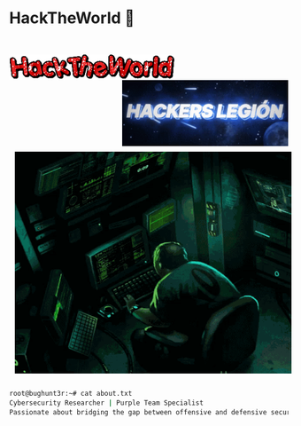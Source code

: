 # HackTheWorld 🚀

<div>
  <img align=left src="https://github.com/NULLxDEF/NULLxDEF/blob/main/icon/hacktheworld.gif" alt="HackTheWorld" width="300" style="margin-top: 30px"/>
  <img align=right src="https://github.com/NULLxDEF/NULLxDEF/blob/main/icon/hackers-legion.gif" alt="Hacker Legion" width="300" />
</div>

<div align="center">
  <img src="https://github.com/NULLxDEF/NULLxDEF/blob/main/icon/hacker-computer.gif" alt="Hacker Computer" width="500" height="400" style="padding: 10px" style="margin-top: 100px"/>
</div>

```bash
root@bughunt3r:~# cat about.txt
Cybersecurity Researcher | Purple Team Specialist
Passionate about bridging the gap between offensive and defensive security.
```
